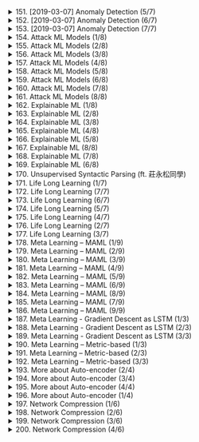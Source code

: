 <details>
<summary>151. [2019-03-07] Anomaly Detection (5/7)</summary><br>

<a href="https://www.youtube.com/watch?v=Fh1xFBktRLQ" target="_blank">
    <img src="https://img.youtube.com/vi/Fh1xFBktRLQ/maxresdefault.jpg" 
        alt="[Youtube]" width="200">
</a>

# Anomaly Detection (5/7)

### 小節一：核心主題  
- 文章探討了在多人線上遊戲中，玩家行為分異（尤其是「小白」或破壞性玩家）的分析與識別方法。  
- 主要焦點放在如何通過玩家行為數據來區分正常玩家與異常玩家。  

### 小節二：主要觀念  
1. **遊戲操作機制**  
   - 遊戲中存在兩種主要狀態：無政府狀態（chaos mode）和民主狀態（democracy mode）。  
   - 無政府狀態下，玩家的行動不受他人影響；民主狀態下，每20秒由多數投票決定角色行為。  

2. **玩家行爲特徵**  
   - 正常玩家通常在無政府狀態下發言，且很少說垃圾話。  
   - 異常玩家（如小白）則可能在民主狀態下積極發言，以影響投票結果。  

3. **數據分析維度**  
   - 使用二維向量描述玩家行為：一維為「說垃圾話的機率」，另一維為「無政府狀態下發言的比例」。  

### 小節三：問題原因  
- 遊戲中存在大量異常玩家擾亂遊戲秩序，影響其他玩家體驗。  
- 無有效的量化方法來區分正常與異常玩家，導致難以實施針對性管理策略。  

### 小節四：解決方法  
1. **數據收集與 visualization**  
   - 收集並整理所有玩家的行為數據，繪製二維平面上的分布圖。  

2. **機率模型建模**  
   - 建立機率模型，計算每個玩家在各個維度上的機率分數。  
   - 通過機率分數量化玩家的正常程度。  

3. **行為模式識別**  
   - 根據機率分數，識別出異常玩家的行為模式。  

### 小節五：優化方式  
1. **提升數據分析精度**  
   - 增加更多維度（如發言頻率、行動一致性等）來進一步精細化玩家行為分析。  

2. **動態監控系統**  
   - 實現即時監控和動態調整，根據實時數據更新玩家分數。  

3. **用戶反饋機制**  
   - 引入玩家反饋，用以校正和優化模型的判斷準則。  

### 小節六：結論  
- 通過量化分析玩家行為數據，可以有效區分正常玩家與異常玩家。  
- 無政府狀態下發言比例高且垃圾話機率低的玩家更可能是正常玩家；相反，垃圾話機率高或在民主狀態下積極發言的玩家更可能是異常玩家。  
- 此方法為遊戲管理者提供了客觀、可操作的手段，用以改善遊戲操作體驗和秩序管理。
</details>

<details>
<summary>152. [2019-03-07] Anomaly Detection (6/7)</summary><br>

<a href="https://www.youtube.com/watch?v=LmFWzmn2rFY" target="_blank">
    <img src="https://img.youtube.com/vi/LmFWzmn2rFY/maxresdefault.jpg" 
        alt="[Youtube]" width="200">
</a>

# Anomaly Detection (6/7)

### 小節一：核心主題  
- 文章圍繞著異常偵測的核心思想展開討論，強調利用概率密度函數來建模數據分布，進而識別異常樣本。

### 小節二：主要觀念  
1. **生成式模型**：文章提出使用 générative models（生成式模型）來建模數據的分布，特別是高斯分佈。
2. **概率密度函數**：通過計算每個樣本的概率密度值，來判斷其是否為異常。
3. **訓練資料的平均值和協方差矩陣**：提出利用訓練資料的平均值（μ*）和協方差矩陣（Σ*）來建模數據分布。

### 小節三：問題原因  
1. **數據分佈的假設限制**：文章強調了使用高斯分佈作為假設的局限性，指出若實際數據並非高斯分佈，則可能影響模型性能。
2. **簡單模型的不足**：基於均值和協方差的模型在面對複雜數據分佈時，缺乏 flexibility 和 expressive power。

### 小節四：解決方法  
1. **直接計算均值和協方差矩陣**：提出利用訓練資料的平均值和平均外積來計算 μ* 和 Σ*。
2. **異常偵測門檻設置**：通過development set設定門檻 λ，將數據分為正常和異常兩類。

### 小節五：優化方式  
1. **模型自由度提升**：未來可以使用更複雜的模型（如深度學習中的生成式網絡）來更好地捕捉數據特徵。
2. **數據轉換技術**：通過數據轉換技術，將非高斯分佈數據轉為接近高斯分佈，以提高模型性能。

### 小節六：結論  
1. **簡單模型的有效性**：基於均值和協方差矩陣的高斯分佈模型在某些情況下能夠有效實現異常偵測。
2. **方法局限性**：此方法對數據分佈假設有嚴苛要求，未來可考慮更 flexible 的模型來提升性能。
3. **實際應用價值**：此方法提供了一種直觀且 computationally efficient 的方式，在特定場景下具有實用價值。
</details>

<details>
<summary>153. [2019-03-07] Anomaly Detection (7/7)</summary><br>

<a href="https://www.youtube.com/watch?v=6W8FqUGYyDo" target="_blank">
    <img src="https://img.youtube.com/vi/6W8FqUGYyDo/maxresdefault.jpg" 
        alt="[Youtube]" width="200">
</a>

# Anomaly Detection (7/7)

# 文章整理：異常偵測的機器學習方法

## 小節一：核心主題
- 探討如何利用機器學習技術進行玩家行為的異常偵測。
- 強調特徵選擇和模型訓練在異常偵測中的重要性。

## 小節二：主要觀念
1. **特徵選擇**：
   - 選擇與玩家行為相關的所有可能特徵，例如按鍵比例、行為一致性等。
2. **模型介紹**：
   - 使用高斯分佈（Gaussian Distribution）進行生成式模型（Generative Model）訓練。
   - 提及深度學習方法如自編碼器（Auto-encoder）和傳統機器學習技術如One-Class SVM和孤立森林（Isolated Forest）。

## 小節三：問題原因
- 異常偵測的挑戰在於如何有效區分正常行為與異常行為。
- 傳統方法可能無法完全捕獲複雜的玩家行為模式。

## 小節四：解決方法
1. **生成式模型**：
   - 利用高斯分佈訓練生成模型，計算玩家行為的概率密度（likelihood）來判定其正常性。
2. **自編碼器（Auto-encoder）**：
   - 通過編碼器和解碼器的訓練，將輸入數據映射到低維空間並重建原始數據。
   - 根據還原度評估數據的異常程度。
3. **傳統機器學習方法**：
   - 使用One-Class SVM和孤立森林等算法，只需正常數據即可訓練模型來識別異常數據。

## 小節五：優化方式
- 增加更多相關特徵以提高模型的準確性。
- 結合多種方法（如生成式模型和自編碼器）進行ensemble learning，提升異常偵測的效果。

## 小節六：結論
- 機器學習技術可以有效地應用於玩家行為的異常偵測。
- 高斯分佈、自編碼器、One-Class SVM和孤立森林等方法各有優缺點，可根據具體需求選擇合適的模型。
- 異常偵測是個不斷優化的過程，需結合數據特性進行模型調整。

---

# 全文總結
本文探討了利用機器學習技術進行玩家行為異常偵測的方法，強調了特徵選擇和模型訓練的重要性。通過介紹高斯分佈、自編碼器、One-Class SVM和孤立森林等多種算法，展示了如何有效區分正常行為與異常行為。文章最後指出，異常偵測是一項需要不斷優化的技術，需根據具體需求選用合適的模型並結合數據特性進行調整。
</details>

<details>
<summary>154. Attack ML Models (1/8)</summary><br>

<a href="https://www.youtube.com/watch?v=NI6yb0WgMBM" target="_blank">
    <img src="https://img.youtube.com/vi/NI6yb0WgMBM/maxresdefault.jpg" 
        alt="[Youtube]" width="200">
</a>

# Attack ML Models (1/8)


</details>

<details>
<summary>155. Attack ML Models (2/8)</summary><br>

<a href="https://www.youtube.com/watch?v=zOdg05BwE7I" target="_blank">
    <img src="https://img.youtube.com/vi/zOdg05BwE7I/maxresdefault.jpg" 
        alt="[Youtube]" width="200">
</a>

# Attack ML Models (2/8)


</details>

<details>
<summary>156. Attack ML Models (3/8)</summary><br>

<a href="https://www.youtube.com/watch?v=F9N5zF7N0qY" target="_blank">
    <img src="https://img.youtube.com/vi/F9N5zF7N0qY/maxresdefault.jpg" 
        alt="[Youtube]" width="200">
</a>

# Attack ML Models (3/8)


</details>

<details>
<summary>157. Attack ML Models (4/8)</summary><br>

<a href="https://www.youtube.com/watch?v=qjnMoWmn1FQ" target="_blank">
    <img src="https://img.youtube.com/vi/qjnMoWmn1FQ/maxresdefault.jpg" 
        alt="[Youtube]" width="200">
</a>

# Attack ML Models (4/8)


</details>

<details>
<summary>158. Attack ML Models (5/8)</summary><br>

<a href="https://www.youtube.com/watch?v=2mgLPZJOHNk" target="_blank">
    <img src="https://img.youtube.com/vi/2mgLPZJOHNk/maxresdefault.jpg" 
        alt="[Youtube]" width="200">
</a>

# Attack ML Models (5/8)


</details>

<details>
<summary>159. Attack ML Models (6/8)</summary><br>

<a href="https://www.youtube.com/watch?v=z2nmPDLEXI0" target="_blank">
    <img src="https://img.youtube.com/vi/z2nmPDLEXI0/maxresdefault.jpg" 
        alt="[Youtube]" width="200">
</a>

# Attack ML Models (6/8)


</details>

<details>
<summary>160. Attack ML Models (7/8)</summary><br>

<a href="https://www.youtube.com/watch?v=KH48zq2RfBA" target="_blank">
    <img src="https://img.youtube.com/vi/KH48zq2RfBA/maxresdefault.jpg" 
        alt="[Youtube]" width="200">
</a>

# Attack ML Models (7/8)


</details>

<details>
<summary>161. Attack ML Models (8/8)</summary><br>

<a href="https://www.youtube.com/watch?v=ah_Ttx6cIVU" target="_blank">
    <img src="https://img.youtube.com/vi/ah_Ttx6cIVU/maxresdefault.jpg" 
        alt="[Youtube]" width="200">
</a>

# Attack ML Models (8/8)


</details>

<details>
<summary>162. Explainable ML (1/8)</summary><br>

<a href="https://www.youtube.com/watch?v=lnjrn3bF9lA" target="_blank">
    <img src="https://img.youtube.com/vi/lnjrn3bF9lA/maxresdefault.jpg" 
        alt="[Youtube]" width="200">
</a>

# Explainable ML (1/8)


</details>

<details>
<summary>163. Explainable ML (2/8)</summary><br>

<a href="https://www.youtube.com/watch?v=pNpk6DPYUh8" target="_blank">
    <img src="https://img.youtube.com/vi/pNpk6DPYUh8/maxresdefault.jpg" 
        alt="[Youtube]" width="200">
</a>

# Explainable ML (2/8)


</details>

<details>
<summary>164. Explainable ML (3/8)</summary><br>

<a href="https://www.youtube.com/watch?v=K6TpPWLc52c" target="_blank">
    <img src="https://img.youtube.com/vi/K6TpPWLc52c/maxresdefault.jpg" 
        alt="[Youtube]" width="200">
</a>

# Explainable ML (3/8)


</details>

<details>
<summary>165. Explainable ML (4/8)</summary><br>

<a href="https://www.youtube.com/watch?v=yORbWn7UsBs" target="_blank">
    <img src="https://img.youtube.com/vi/yORbWn7UsBs/maxresdefault.jpg" 
        alt="[Youtube]" width="200">
</a>

# Explainable ML (4/8)


</details>

<details>
<summary>166. Explainable ML (5/8)</summary><br>

<a href="https://www.youtube.com/watch?v=1xnhQbAV1m0" target="_blank">
    <img src="https://img.youtube.com/vi/1xnhQbAV1m0/maxresdefault.jpg" 
        alt="[Youtube]" width="200">
</a>

# Explainable ML (5/8)


</details>

<details>
<summary>167. Explainable ML (8/8)</summary><br>

<a href="https://www.youtube.com/watch?v=gotiBlOu18I" target="_blank">
    <img src="https://img.youtube.com/vi/gotiBlOu18I/maxresdefault.jpg" 
        alt="[Youtube]" width="200">
</a>

# Explainable ML (8/8)


</details>

<details>
<summary>168. Explainable ML (7/8)</summary><br>

<a href="https://www.youtube.com/watch?v=OjqIVSwly4k" target="_blank">
    <img src="https://img.youtube.com/vi/OjqIVSwly4k/maxresdefault.jpg" 
        alt="[Youtube]" width="200">
</a>

# Explainable ML (7/8)


</details>

<details>
<summary>169. Explainable ML (6/8)</summary><br>

<a href="https://www.youtube.com/watch?v=K1mWgthGS-A" target="_blank">
    <img src="https://img.youtube.com/vi/K1mWgthGS-A/maxresdefault.jpg" 
        alt="[Youtube]" width="200">
</a>

# Explainable ML (6/8)


</details>

<details>
<summary>170. Unsupervised Syntactic Parsing (ft. 莊永松同學)</summary><br>

<a href="https://www.youtube.com/watch?v=YIuBHB9Ejok" target="_blank">
    <img src="https://img.youtube.com/vi/YIuBHB9Ejok/maxresdefault.jpg" 
        alt="[Youtube]" width="200">
</a>

# Unsupervised Syntactic Parsing (ft. 莊永松同學)


</details>

<details>
<summary>171. Life Long Learning (1/7)</summary><br>

<a href="https://www.youtube.com/watch?v=7qT5P9KJnWo" target="_blank">
    <img src="https://img.youtube.com/vi/7qT5P9KJnWo/maxresdefault.jpg" 
        alt="[Youtube]" width="200">
</a>

# Life Long Learning (1/7)


</details>

<details>
<summary>172. Life Long Learning (7/7)</summary><br>

<a href="https://www.youtube.com/watch?v=CubL463rhsQ" target="_blank">
    <img src="https://img.youtube.com/vi/CubL463rhsQ/maxresdefault.jpg" 
        alt="[Youtube]" width="200">
</a>

# Life Long Learning (7/7)


</details>

<details>
<summary>173. Life Long Learning (6/7)</summary><br>

<a href="https://www.youtube.com/watch?v=D4aN7urRp3E" target="_blank">
    <img src="https://img.youtube.com/vi/D4aN7urRp3E/maxresdefault.jpg" 
        alt="[Youtube]" width="200">
</a>

# Life Long Learning (6/7)


</details>

<details>
<summary>174. Life Long Learning (5/7)</summary><br>

<a href="https://www.youtube.com/watch?v=W37WANBMUTM" target="_blank">
    <img src="https://img.youtube.com/vi/W37WANBMUTM/maxresdefault.jpg" 
        alt="[Youtube]" width="200">
</a>

# Life Long Learning (5/7)


</details>

<details>
<summary>175. Life Long Learning (4/7)</summary><br>

<a href="https://www.youtube.com/watch?v=UgLx4rjcCO8" target="_blank">
    <img src="https://img.youtube.com/vi/UgLx4rjcCO8/maxresdefault.jpg" 
        alt="[Youtube]" width="200">
</a>

# Life Long Learning (4/7)


</details>

<details>
<summary>176. Life Long Learning (2/7)</summary><br>

<a href="https://www.youtube.com/watch?v=X7aWP6LngEs" target="_blank">
    <img src="https://img.youtube.com/vi/X7aWP6LngEs/maxresdefault.jpg" 
        alt="[Youtube]" width="200">
</a>

# Life Long Learning (2/7)


</details>

<details>
<summary>177. Life Long Learning (3/7)</summary><br>

<a href="https://www.youtube.com/watch?v=8uo3kJ509hA" target="_blank">
    <img src="https://img.youtube.com/vi/8uo3kJ509hA/maxresdefault.jpg" 
        alt="[Youtube]" width="200">
</a>

# Life Long Learning (3/7)


</details>

<details>
<summary>178. Meta Learning – MAML (1/9)</summary><br>

<a href="https://www.youtube.com/watch?v=EkAqYbpCYAc" target="_blank">
    <img src="https://img.youtube.com/vi/EkAqYbpCYAc/maxresdefault.jpg" 
        alt="[Youtube]" width="200">
</a>

# Meta Learning – MAML (1/9)


</details>

<details>
<summary>179. Meta Learning – MAML (2/9)</summary><br>

<a href="https://www.youtube.com/watch?v=9k4ND-xjcgM" target="_blank">
    <img src="https://img.youtube.com/vi/9k4ND-xjcgM/maxresdefault.jpg" 
        alt="[Youtube]" width="200">
</a>

# Meta Learning – MAML (2/9)


</details>

<details>
<summary>180. Meta Learning – MAML (3/9)</summary><br>

<a href="https://www.youtube.com/watch?v=PznN0w7dYc0" target="_blank">
    <img src="https://img.youtube.com/vi/PznN0w7dYc0/maxresdefault.jpg" 
        alt="[Youtube]" width="200">
</a>

# Meta Learning – MAML (3/9)


</details>

<details>
<summary>181. Meta Learning – MAML (4/9)</summary><br>

<a href="https://www.youtube.com/watch?v=knaAdp5uWRg" target="_blank">
    <img src="https://img.youtube.com/vi/knaAdp5uWRg/maxresdefault.jpg" 
        alt="[Youtube]" width="200">
</a>

# Meta Learning – MAML (4/9)


</details>

<details>
<summary>182. Meta Learning – MAML (5/9)</summary><br>

<a href="https://www.youtube.com/watch?v=vUwOA3SNb_E" target="_blank">
    <img src="https://img.youtube.com/vi/vUwOA3SNb_E/maxresdefault.jpg" 
        alt="[Youtube]" width="200">
</a>

# Meta Learning – MAML (5/9)


</details>

<details>
<summary>183. Meta Learning – MAML (6/9)</summary><br>

<a href="https://www.youtube.com/watch?v=dV-Crj8hsJM" target="_blank">
    <img src="https://img.youtube.com/vi/dV-Crj8hsJM/maxresdefault.jpg" 
        alt="[Youtube]" width="200">
</a>

# Meta Learning – MAML (6/9)


</details>

<details>
<summary>184. Meta Learning – MAML (8/9)</summary><br>

<a href="https://www.youtube.com/watch?v=3z997JhL9Oo" target="_blank">
    <img src="https://img.youtube.com/vi/3z997JhL9Oo/maxresdefault.jpg" 
        alt="[Youtube]" width="200">
</a>

# Meta Learning – MAML (8/9)


</details>

<details>
<summary>185. Meta Learning – MAML (7/9)</summary><br>

<a href="https://www.youtube.com/watch?v=mxqzGwP_Qys" target="_blank">
    <img src="https://img.youtube.com/vi/mxqzGwP_Qys/maxresdefault.jpg" 
        alt="[Youtube]" width="200">
</a>

# Meta Learning – MAML (7/9)


</details>

<details>
<summary>186. Meta Learning – MAML (9/9)</summary><br>

<a href="https://www.youtube.com/watch?v=9jJe2AD35P8" target="_blank">
    <img src="https://img.youtube.com/vi/9jJe2AD35P8/maxresdefault.jpg" 
        alt="[Youtube]" width="200">
</a>

# Meta Learning – MAML (9/9)


</details>

<details>
<summary>187. Meta Learning - Gradient Descent as LSTM (1/3)</summary><br>

<a href="https://www.youtube.com/watch?v=NjZygLDXxjg" target="_blank">
    <img src="https://img.youtube.com/vi/NjZygLDXxjg/maxresdefault.jpg" 
        alt="[Youtube]" width="200">
</a>

# Meta Learning - Gradient Descent as LSTM (1/3)


</details>

<details>
<summary>188. Meta Learning - Gradient Descent as LSTM (2/3)</summary><br>

<a href="https://www.youtube.com/watch?v=G_xYYq772NQ" target="_blank">
    <img src="https://img.youtube.com/vi/G_xYYq772NQ/maxresdefault.jpg" 
        alt="[Youtube]" width="200">
</a>

# Meta Learning - Gradient Descent as LSTM (2/3)


</details>

<details>
<summary>189. Meta Learning - Gradient Descent as LSTM (3/3)</summary><br>

<a href="https://www.youtube.com/watch?v=p0Tn8oZWZbQ" target="_blank">
    <img src="https://img.youtube.com/vi/p0Tn8oZWZbQ/maxresdefault.jpg" 
        alt="[Youtube]" width="200">
</a>

# Meta Learning - Gradient Descent as LSTM (3/3)


</details>

<details>
<summary>190. Meta Learning – Metric-based (1/3)</summary><br>

<a href="https://www.youtube.com/watch?v=yyKaACh_j3M" target="_blank">
    <img src="https://img.youtube.com/vi/yyKaACh_j3M/maxresdefault.jpg" 
        alt="[Youtube]" width="200">
</a>

# Meta Learning – Metric-based (1/3)


</details>

<details>
<summary>191. Meta Learning – Metric-based (2/3)</summary><br>

<a href="https://www.youtube.com/watch?v=scK2EIT7klw" target="_blank">
    <img src="https://img.youtube.com/vi/scK2EIT7klw/maxresdefault.jpg" 
        alt="[Youtube]" width="200">
</a>

# Meta Learning – Metric-based (2/3)


</details>

<details>
<summary>192. Meta Learning – Metric-based (3/3)</summary><br>

<a href="https://www.youtube.com/watch?v=semSxPP2Yzg" target="_blank">
    <img src="https://img.youtube.com/vi/semSxPP2Yzg/maxresdefault.jpg" 
        alt="[Youtube]" width="200">
</a>

# Meta Learning – Metric-based (3/3)


</details>

<details>
<summary>193. More about Auto-encoder (2/4)</summary><br>

<a href="https://www.youtube.com/watch?v=hhsfEaVaeQU" target="_blank">
    <img src="https://img.youtube.com/vi/hhsfEaVaeQU/maxresdefault.jpg" 
        alt="[Youtube]" width="200">
</a>

# More about Auto-encoder (2/4)


</details>

<details>
<summary>194. More about Auto-encoder (3/4)</summary><br>

<a href="https://www.youtube.com/watch?v=ZRyoCBCFMOs" target="_blank">
    <img src="https://img.youtube.com/vi/ZRyoCBCFMOs/maxresdefault.jpg" 
        alt="[Youtube]" width="200">
</a>

# More about Auto-encoder (3/4)


</details>

<details>
<summary>195. More about Auto-encoder (4/4)</summary><br>

<a href="https://www.youtube.com/watch?v=DRLsw4CshqU" target="_blank">
    <img src="https://img.youtube.com/vi/DRLsw4CshqU/maxresdefault.jpg" 
        alt="[Youtube]" width="200">
</a>

# More about Auto-encoder (4/4)


</details>

<details>
<summary>196. More about Auto-encoder (1/4)</summary><br>

<a href="https://www.youtube.com/watch?v=6ZWu4L7XOiQ" target="_blank">
    <img src="https://img.youtube.com/vi/6ZWu4L7XOiQ/maxresdefault.jpg" 
        alt="[Youtube]" width="200">
</a>

# More about Auto-encoder (1/4)


</details>

<details>
<summary>197. Network Compression (1/6)</summary><br>

<a href="https://www.youtube.com/watch?v=dPp8rCAnU_A" target="_blank">
    <img src="https://img.youtube.com/vi/dPp8rCAnU_A/maxresdefault.jpg" 
        alt="[Youtube]" width="200">
</a>

# Network Compression (1/6)


</details>

<details>
<summary>198. Network Compression (2/6)</summary><br>

<a href="https://www.youtube.com/watch?v=7B8Cx7woQk4" target="_blank">
    <img src="https://img.youtube.com/vi/7B8Cx7woQk4/maxresdefault.jpg" 
        alt="[Youtube]" width="200">
</a>

# Network Compression (2/6)


</details>

<details>
<summary>199. Network Compression (3/6)</summary><br>

<a href="https://www.youtube.com/watch?v=mzZzn8fBvEs" target="_blank">
    <img src="https://img.youtube.com/vi/mzZzn8fBvEs/maxresdefault.jpg" 
        alt="[Youtube]" width="200">
</a>

# Network Compression (3/6)


</details>

<details>
<summary>200. Network Compression (4/6)</summary><br>

<a href="https://www.youtube.com/watch?v=fMsNf0ufYnY" target="_blank">
    <img src="https://img.youtube.com/vi/fMsNf0ufYnY/maxresdefault.jpg" 
        alt="[Youtube]" width="200">
</a>

# Network Compression (4/6)


</details>

